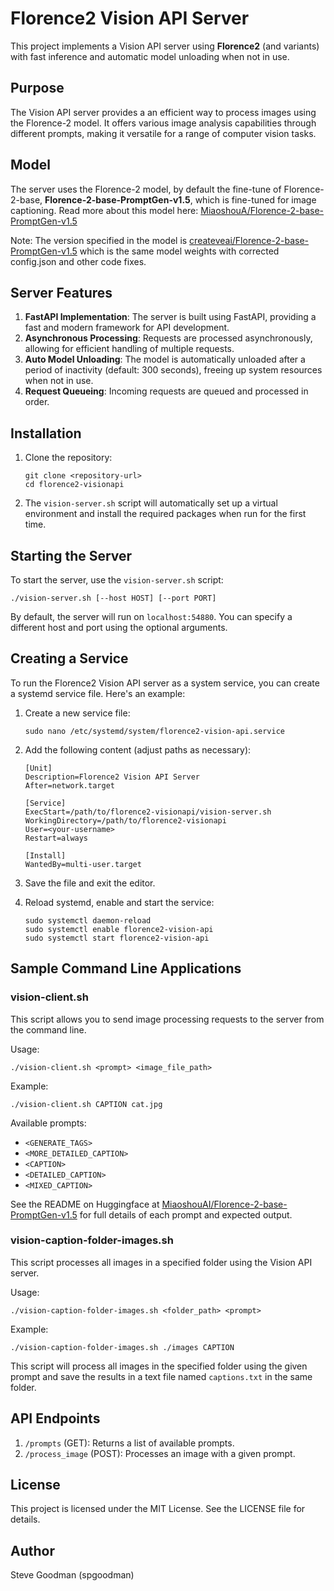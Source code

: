 # Florence2 Vision API Server

This project implements a Vision API server using **Florence2** (and variants) with fast inference and automatic model unloading when not in use.

## Purpose

The Vision API server provides a an efficient way to process images using the Florence-2 model. It offers various image analysis capabilities through different prompts, making it versatile for a range of computer vision tasks.

## Model

The server uses the Florence-2 model, by default the fine-tune of Florence-2-base, **Florence-2-base-PromptGen-v1.5**, which is fine-tuned for image captioning. Read more about this model here:  [MiaoshouA/Florence-2-base-PromptGen-v1.5](https://huggingface.co/MiaoshouAI/Florence-2-base-PromptGen-v1.5)

Note: The version specified in the model is [createveai/Florence-2-base-PromptGen-v1.5](https://huggingface.co/createveai/Florence-2-base-PromptGen-v1.5) which is the same model weights with corrected config.json and other code fixes.

## Server Features

1. **FastAPI Implementation**: The server is built using FastAPI, providing a fast and modern framework for API development.
2. **Asynchronous Processing**: Requests are processed asynchronously, allowing for efficient handling of multiple requests.
3. **Auto Model Unloading**: The model is automatically unloaded after a period of inactivity (default: 300 seconds), freeing up system resources when not in use.
4. **Request Queueing**: Incoming requests are queued and processed in order.

## Installation

1. Clone the repository:
   ```
   git clone <repository-url>
   cd florence2-visionapi
   ```

2. The `vision-server.sh` script will automatically set up a virtual environment and install the required packages when run for the first time.

## Starting the Server

To start the server, use the `vision-server.sh` script:

```
./vision-server.sh [--host HOST] [--port PORT]
```

By default, the server will run on `localhost:54880`. You can specify a different host and port using the optional arguments.

## Creating a Service

To run the Florence2 Vision API server as a system service, you can create a systemd service file. Here's an example:

1. Create a new service file:
   ```
   sudo nano /etc/systemd/system/florence2-vision-api.service
   ```

2. Add the following content (adjust paths as necessary):
   ```
   [Unit]
   Description=Florence2 Vision API Server
   After=network.target

   [Service]
   ExecStart=/path/to/florence2-visionapi/vision-server.sh
   WorkingDirectory=/path/to/florence2-visionapi
   User=<your-username>
   Restart=always

   [Install]
   WantedBy=multi-user.target
   ```

3. Save the file and exit the editor.

4. Reload systemd, enable and start the service:
   ```
   sudo systemctl daemon-reload
   sudo systemctl enable florence2-vision-api
   sudo systemctl start florence2-vision-api
   ```

## Sample Command Line Applications

### vision-client.sh

This script allows you to send image processing requests to the server from the command line.

Usage:
```
./vision-client.sh <prompt> <image_file_path>
```

Example:
```
./vision-client.sh CAPTION cat.jpg
```

Available prompts:
- `<GENERATE_TAGS>`
- `<MORE_DETAILED_CAPTION>`
- `<CAPTION>`
- `<DETAILED_CAPTION>`
- `<MIXED_CAPTION>`

See the README on Huggingface at [MiaoshouAI/Florence-2-base-PromptGen-v1.5](https://huggingface.co/MiaoshouAI/Florence-2-base-PromptGen-v1.5) for full details of each prompt and expected output.

### vision-caption-folder-images.sh

This script processes all images in a specified folder using the Vision API server.

Usage:
```
./vision-caption-folder-images.sh <folder_path> <prompt>
```

Example:
```
./vision-caption-folder-images.sh ./images CAPTION
```

This script will process all images in the specified folder using the given prompt and save the results in a text file named `captions.txt` in the same folder.

## API Endpoints

1. `/prompts` (GET): Returns a list of available prompts.
2. `/process_image` (POST): Processes an image with a given prompt.

## License

This project is licensed under the MIT License. See the LICENSE file for details.

## Author

Steve Goodman (spgoodman)
